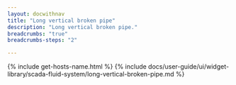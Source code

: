 ```yaml
---
layout: docwithnav
title: "Long vertical broken pipe"
description: "Long vertical broken pipe."
breadcrumbs: "true"
breadcrumbs-steps: "2"

---
```

{% include get-hosts-name.html %}
{% include docs/user-guide/ui/widget-library/scada-fluid-system/long-vertical-broken-pipe.md %}
